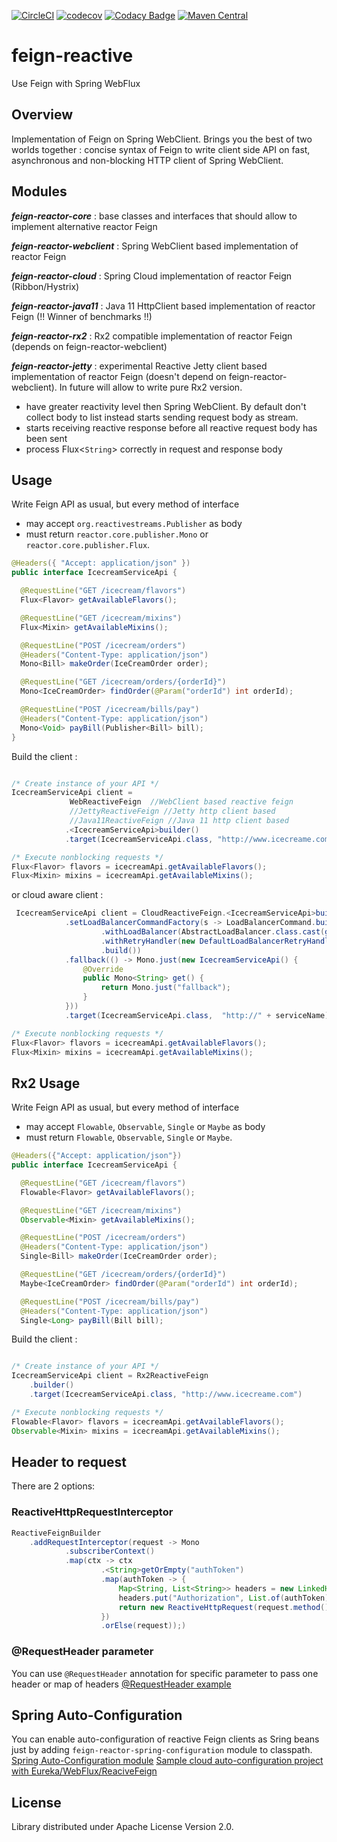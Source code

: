 
[![CircleCI](https://circleci.com/gh/Playtika/feign-reactive/tree/develop.svg?style=shield&circle-token=7436cccc44c3229204d0d94c3a1606feb02cb534)](https://circleci.com/gh/Playtika/feign-reactive/tree/develop)
[![codecov](https://codecov.io/gh/Playtika/feign-reactive/branch/develop/graph/badge.svg)](https://codecov.io/gh/Playtika/feign-reactive)
[![Codacy Badge](https://api.codacy.com/project/badge/Grade/ce80f97d24fb4371a9f71cf44e94b0b0)](https://www.codacy.com/app/PlaytikaGithub/feign-reactive?utm_source=github.com&amp;utm_medium=referral&amp;utm_content=Playtika/feign-reactive&amp;utm_campaign=Badge_Grade)
[![Maven Central](https://maven-badges.herokuapp.com/maven-central/com.playtika.reactivefeign/feign-reactor/badge.svg)](https://maven-badges.herokuapp.com/maven-central/com.playtika.reactivefeign/feign-reactor)


# feign-reactive

Use Feign with Spring WebFlux

## Overview

Implementation of Feign on Spring WebClient. Brings you the best of two worlds together : 
concise syntax of Feign to write client side API on fast, asynchronous and
non-blocking HTTP client of Spring WebClient.

## Modules
  
  **_feign-reactor-core_** : base classes and interfaces that should allow to implement alternative reactor Feign
  
  **_feign-reactor-webclient_** : Spring WebClient based implementation of reactor Feign 
  
  **_feign-reactor-cloud_** : Spring Cloud implementation of reactor Feign (Ribbon/Hystrix)
  
  **_feign-reactor-java11_** : Java 11 HttpClient based implementation of reactor Feign (!! Winner of benchmarks !!)
  
  **_feign-reactor-rx2_** : Rx2 compatible implementation of reactor Feign (depends on feign-reactor-webclient)
  
  **_feign-reactor-jetty_** : experimental Reactive Jetty client based implementation of reactor Feign (doesn't depend on feign-reactor-webclient). In future will allow to write pure Rx2 version.
  - have greater reactivity level then Spring WebClient. By default don't collect body to list instead starts sending request body as stream. 
  - starts receiving reactive response before all reactive request body has been sent
  - process Flux<`String`> correctly in request and response body  

## Usage

Write Feign API as usual, but every method of interface
 - may accept `org.reactivestreams.Publisher` as body
 - must return `reactor.core.publisher.Mono` or `reactor.core.publisher.Flux`.

```java
@Headers({ "Accept: application/json" })
public interface IcecreamServiceApi {

  @RequestLine("GET /icecream/flavors")
  Flux<Flavor> getAvailableFlavors();

  @RequestLine("GET /icecream/mixins")
  Flux<Mixin> getAvailableMixins();

  @RequestLine("POST /icecream/orders")
  @Headers("Content-Type: application/json")
  Mono<Bill> makeOrder(IceCreamOrder order);

  @RequestLine("GET /icecream/orders/{orderId}")
  Mono<IceCreamOrder> findOrder(@Param("orderId") int orderId);

  @RequestLine("POST /icecream/bills/pay")
  @Headers("Content-Type: application/json")
  Mono<Void> payBill(Publisher<Bill> bill);
}
```
Build the client :

```java

/* Create instance of your API */
IcecreamServiceApi client = 
             WebReactiveFeign  //WebClient based reactive feign  
             //JettyReactiveFeign //Jetty http client based
             //Java11ReactiveFeign //Java 11 http client based
            .<IcecreamServiceApi>builder()
            .target(IcecreamServiceApi.class, "http://www.icecreame.com")

/* Execute nonblocking requests */
Flux<Flavor> flavors = icecreamApi.getAvailableFlavors();
Flux<Mixin> mixins = icecreamApi.getAvailableMixins();
```

or cloud aware client :

```java
 IcecreamServiceApi client = CloudReactiveFeign.<IcecreamServiceApi>builder(WebReactiveFeign.builder())
            .setLoadBalancerCommandFactory(s -> LoadBalancerCommand.builder()
                    .withLoadBalancer(AbstractLoadBalancer.class.cast(getNamedLoadBalancer(serviceName)))
                    .withRetryHandler(new DefaultLoadBalancerRetryHandler(1, 1, true))
                    .build())
            .fallback(() -> Mono.just(new IcecreamServiceApi() {
                @Override
                public Mono<String> get() {
                    return Mono.just("fallback");
                }
            }))
            .target(IcecreamServiceApi.class,  "http://" + serviceName);

/* Execute nonblocking requests */
Flux<Flavor> flavors = icecreamApi.getAvailableFlavors();
Flux<Mixin> mixins = icecreamApi.getAvailableMixins();
```

## Rx2 Usage 

Write Feign API as usual, but every method of interface
 - may accept `Flowable`, `Observable`, `Single` or `Maybe` as body
 - must return `Flowable`, `Observable`, `Single` or `Maybe`.

```java
@Headers({"Accept: application/json"})
public interface IcecreamServiceApi {

  @RequestLine("GET /icecream/flavors")
  Flowable<Flavor> getAvailableFlavors();

  @RequestLine("GET /icecream/mixins")
  Observable<Mixin> getAvailableMixins();

  @RequestLine("POST /icecream/orders")
  @Headers("Content-Type: application/json")
  Single<Bill> makeOrder(IceCreamOrder order);

  @RequestLine("GET /icecream/orders/{orderId}")
  Maybe<IceCreamOrder> findOrder(@Param("orderId") int orderId);

  @RequestLine("POST /icecream/bills/pay")
  @Headers("Content-Type: application/json")
  Single<Long> payBill(Bill bill);
```
Build the client :

```java

/* Create instance of your API */
IcecreamServiceApi client = Rx2ReactiveFeign
    .builder()
    .target(IcecreamServiceApi.class, "http://www.icecreame.com")

/* Execute nonblocking requests */
Flowable<Flavor> flavors = icecreamApi.getAvailableFlavors();
Observable<Mixin> mixins = icecreamApi.getAvailableMixins();
```

## Header to request

There are 2 options:

### ReactiveHttpRequestInterceptor

``` java
ReactiveFeignBuilder
    .addRequestInterceptor(request -> Mono
            .subscriberContext()
            .map(ctx -> ctx
                    .<String>getOrEmpty("authToken")
                    .map(authToken -> {
                        Map<String, List<String>> headers = new LinkedHashMap<>(request.headers());
                        headers.put("Authorization", List.of(authToken));
                        return new ReactiveHttpRequest(request.method(), request.uri(), headers, request.body());
                    })
                    .orElse(request));)
```    

### @RequestHeader parameter
You can use `@RequestHeader` annotation for specific parameter to pass one header or map of headers
[@RequestHeader example](https://github.com/Playtika/feign-reactive/blob/develop/feign-reactor-test/feign-reactor-spring-mvc-test/src/test/java/reactivefeign/spring/mvc/allfeatures/AllFeaturesMvc.java#L64)

## Spring Auto-Configuration

You can enable auto-configuration of reactive Feign clients as Sring beans just by adding `feign-reactor-spring-configuration` module to classpath. 
[Spring Auto-Configuration module](https://github.com/Playtika/feign-reactive/tree/develop/feign-reactor-spring-configuration)
[Sample cloud auto-configuration project with Eureka/WebFlux/ReaciveFeign](https://github.com/kptfh/feign-reactive-sample)

## License

Library distributed under Apache License Version 2.0.
